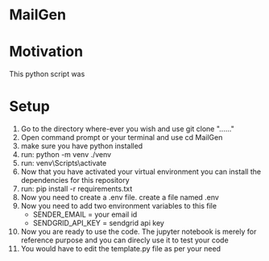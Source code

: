 # MailGen
<h1>Motivation</h1>
This python script was


<h1>Setup</h1>
<ol>
  <li>Go to the directory where-ever you wish and use git clone "......"</li>
  <li>Open command prompt or your terminal and use cd MailGen</li>
  <li>make sure you have python installed</li>
  <li>run: python -m venv ./venv</li>
  <li>run: venv\Scripts\activate</li>
  <li>Now that you have activated your virtual environment you can install the dependencies for this repository</li>
  <li>run: pip install -r requirements.txt</li>
  <li>Now you need to create a .env file. create a file named .env</li>
  <li>
  Now you need to add two environment variables to this file
  <ul>
    <li>SENDER_EMAIL = your email id  </li>
    <li>SENDGRID_API_KEY = sendgrid api key</li>
  </ul>
  </li>
  <li>Now you are ready to use the code. The jupyter notebook is merely for reference purpose and you can direcly use it to test your code</li>
  <li>You would have to edit the template.py file as per your need</li>

</ol>
